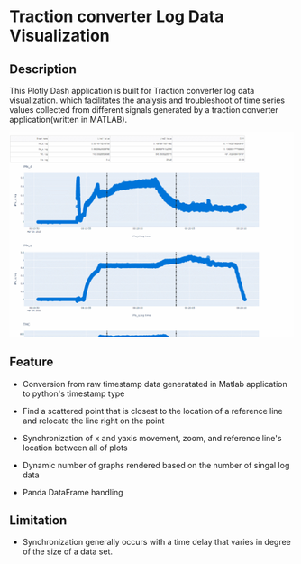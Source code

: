 # **Traction converter Log Data Visualization**

## Description

  This Plotly Dash application is built for Traction converter log data visualization. 
 which facilitates the analysis and troubleshoot of time series values collected 
 from different signals generated by a traction converter application(written in MATLAB). 
 
![Image of Data Visualization Demo](Screenshots/DataVisualizationDemo.gif)

## Feature

- Conversion from raw timestamp data generatated in Matlab application to python's timestamp type

-  Find a scattered point that is closest to the location of a reference line and relocate the line right on the point 

-  Synchronization of x and yaxis movement, zoom, and reference line's location between all of plots

-  Dynamic number of graphs rendered based on the number of singal log data

-  Panda DataFrame handling

## Limitation

 - Synchronization generally occurs with a time delay that varies in degree of the size of
a data set. 
   
